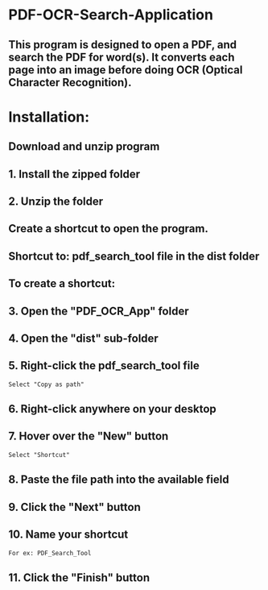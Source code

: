 # PDF-OCR-Search-Application
## This program is designed to open a PDF, and search the PDF for word(s). It converts each page into an image before doing OCR (Optical Character Recognition). 

# Installation:
## Download and unzip program
## 1. Install the zipped folder
## 2. Unzip the folder

## Create a shortcut to open the program. 
## Shortcut to: pdf_search_tool file in the dist folder

## To create a shortcut:
## 3. Open the "PDF_OCR_App" folder
## 4. Open the "dist" sub-folder
## 5. Right-click the pdf_search_tool file
 	Select "Copy as path"
## 6. Right-click anywhere on your desktop
## 7. Hover over the "New" button 
 	Select "Shortcut"
## 8. Paste the file path into the available field
## 9. Click the "Next" button
## 10. Name your shortcut
 	For ex: PDF_Search_Tool
## 11. Click the "Finish" button
